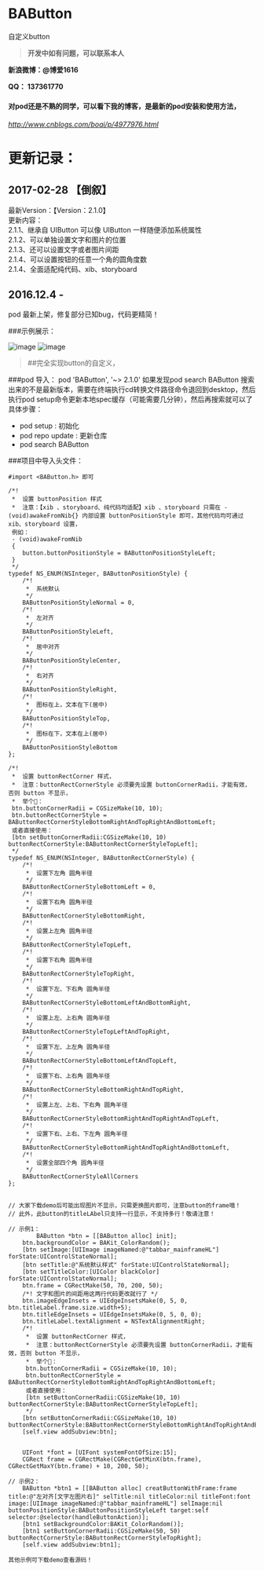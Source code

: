 # BAButton
自定义button

>**开发中如有问题，可以联系本人**

**新浪微博：@博爱1616**

**QQ：     137361770**

#### 对pod还是不熟的同学，可以看下我的博客，是最新的pod安装和使用方法，

###### http://www.cnblogs.com/boai/p/4977976.html

# 更新记录：

 ## 2017-02-28 【倒叙】<br>
 最新Version：【Version：2.1.0】<br>
 更新内容：<br>
 2.1.1、继承自 UIButton 可以像 UIButton 一样随便添加系统属性<br>
 2.1.2、可以单独设置文字和图片的位置<br>
 2.1.3、还可以设置文字或者图片间距<br>
 2.1.4、可以设置按钮的任意一个角的圆角度数<br>
 2.1.4、全面适配纯代码、xib、storyboard
## 2016.12.4 - 
pod 最新上架，修复部分已知bug，代码更精简！

###示例展示：

![image](https://raw.githubusercontent.com/boai/BAButton/master/BAButtonDemo/images/image1.png)
![image](https://raw.githubusercontent.com/boai/BAButton/master/BAButtonDemo/images/image2.png)


>##完全实现button的自定义，

###pod 导入：   pod 'BAButton', '~> 2.1.0'
如果发现pod search BAButton 搜索出来的不是最新版本，需要在终端执行cd转换文件路径命令退回到desktop，然后执行pod setup命令更新本地spec缓存（可能需要几分钟），然后再搜索就可以了
具体步骤：
- pod setup : 初始化
- pod repo update : 更新仓库
- pod search BAButton


###项目中导入头文件：
```
#import <BAButton.h> 即可
```

``` 用枚举展示button的类型：
/*!
 *  设置 buttonPosition 样式
 *  注意：【xib 、storyboard、纯代码均适配】xib 、storyboard 只需在 - (void)awakeFromNib{} 内部设置 buttonPositionStyle 即可，其他代码均可通过 xib、storyboard 设置，
 例如：
 - (void)awakeFromNib
 {
    button.buttonPositionStyle = BAButtonPositionStyleLeft;
 }
 */
typedef NS_ENUM(NSInteger, BAButtonPositionStyle) {
    /*!
     *  系统默认
     */
    BAButtonPositionStyleNormal = 0,
    /*!
     *  左对齐
     */
    BAButtonPositionStyleLeft,
    /*!
     *  居中对齐
     */
    BAButtonPositionStyleCenter,
    /*!
     *  右对齐
     */
    BAButtonPositionStyleRight,
    /*!
     *  图标在上，文本在下(居中)
     */
    BAButtonPositionStyleTop,
    /*!
     *  图标在下，文本在上(居中)
     */
    BAButtonPositionStyleBottom
};

/*!
 *  设置 buttonRectCorner 样式，
 *  注意：buttonRectCornerStyle 必须要先设置 buttonCornerRadii，才能有效，否则 button 不显示，
 *  举个🌰：
 btn.buttonCornerRadii = CGSizeMake(10, 10);
 btn.buttonRectCornerStyle = BAButtonRectCornerStyleBottomRightAndTopRightAndBottomLeft;
 或者直接使用：
 [btn setButtonCornerRadii:CGSizeMake(10, 10) buttonRectCornerStyle:BAButtonRectCornerStyleTopLeft];
 */
typedef NS_ENUM(NSInteger, BAButtonRectCornerStyle) {
    /*!
     *  设置下左角 圆角半径
     */
    BAButtonRectCornerStyleBottomLeft = 0,
    /*!
     *  设置下右角 圆角半径
     */
    BAButtonRectCornerStyleBottomRight,
    /*!
     *  设置上左角 圆角半径
     */
    BAButtonRectCornerStyleTopLeft,
    /*!
     *  设置下右角 圆角半径
     */
    BAButtonRectCornerStyleTopRight,
    /*!
     *  设置下左、下右角 圆角半径
     */
    BAButtonRectCornerStyleBottomLeftAndBottomRight,
    /*!
     *  设置上左、上右角 圆角半径
     */
    BAButtonRectCornerStyleTopLeftAndTopRight,
    /*!
     *  设置下左、上左角 圆角半径
     */
    BAButtonRectCornerStyleBottomLeftAndTopLeft,
    /*!
     *  设置下右、上右角 圆角半径
     */
    BAButtonRectCornerStyleBottomRightAndTopRight,
    /*!
     *  设置上左、上右、下右角 圆角半径
     */
    BAButtonRectCornerStyleBottomRightAndTopRightAndTopLeft,
    /*!
     *  设置下右、上右、下左角 圆角半径
     */
    BAButtonRectCornerStyleBottomRightAndTopRightAndBottomLeft,
    /*!
     *  设置全部四个角 圆角半径
     */
    BAButtonRectCornerStyleAllCorners
};


// 大家下载demo后可能出现图片不显示，只需更换图片即可，注意button的frame哦！
// 此外，此button的titleLAbel只支持一行显示，不支持多行！敬请注意！

// 示例1：
        BAButton *btn = [[BAButton alloc] init];
    btn.backgroundColor = BAKit_ColorRandom();
    [btn setImage:[UIImage imageNamed:@"tabbar_mainframeHL"] forState:UIControlStateNormal];
    [btn setTitle:@"系统默认样式" forState:UIControlStateNormal];
    [btn setTitleColor:[UIColor blackColor] forState:UIControlStateNormal];
    btn.frame = CGRectMake(50, 70, 200, 50);
    /*! 文字和图片的间距用这两行代码更改就行了 */
    btn.imageEdgeInsets = UIEdgeInsetsMake(0, 5, 0, btn.titleLabel.frame.size.width+5);
    btn.titleEdgeInsets = UIEdgeInsetsMake(0, 5, 0, 0);
    btn.titleLabel.textAlignment = NSTextAlignmentRight;
    /*!
     *  设置 buttonRectCorner 样式，
     *  注意：buttonRectCornerStyle 必须要先设置 buttonCornerRadii，才能有效，否则 button 不显示，
     *  举个🌰：
     btn.buttonCornerRadii = CGSizeMake(10, 10);
     btn.buttonRectCornerStyle = BAButtonRectCornerStyleBottomRightAndTopRightAndBottomLeft;
     或者直接使用：
     [btn setButtonCornerRadii:CGSizeMake(10, 10) buttonRectCornerStyle:BAButtonRectCornerStyleTopLeft];
     */
    [btn setButtonCornerRadii:CGSizeMake(10, 10) buttonRectCornerStyle:BAButtonRectCornerStyleBottomRightAndTopRightAndBottomLeft];
    [self.view addSubview:btn];

    
    UIFont *font = [UIFont systemFontOfSize:15];
    CGRect frame = CGRectMake(CGRectGetMinX(btn.frame), CGRectGetMaxY(btn.frame) + 10, 200, 50);

// 示例2：
    BAButton *btn1 = [[BAButton alloc] creatButtonWithFrame:frame title:@"左对齐[文字左图片右]" selTitle:nil titleColor:nil titleFont:font image:[UIImage imageNamed:@"tabbar_mainframeHL"] selImage:nil buttonPositionStyle:BAButtonPositionStyleLeft target:self selector:@selector(handleButtonAction)];
    [btn1 setBackgroundColor:BAKit_ColorRandom()];
    [btn1 setButtonCornerRadii:CGSizeMake(50, 50) buttonRectCornerStyle:BAButtonRectCornerStyleTopRight];
    [self.view addSubview:btn1];

其他示例可下载demo查看源码！
